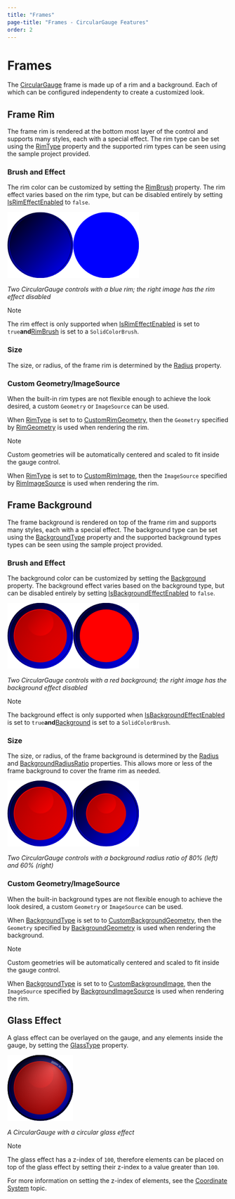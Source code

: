 ```yaml
---
title: "Frames"
page-title: "Frames - CircularGauge Features"
order: 2
---
```

# Frames

The [CircularGauge](xref:ActiproSoftware.Windows.Controls.Gauge.CircularGauge) frame is made up of a rim and a background.  Each of which can be configured independenty to create a customized look.

## Frame Rim

The frame rim is rendered at the bottom most layer of the control and supports many styles, each with a special effect. The rim type can be set using the [RimType](xref:ActiproSoftware.Windows.Controls.Gauge.Primitives.CircularGaugeBase.RimType) property and the supported rim types can be seen using the sample project provided.

### Brush and Effect

The rim color can be customized by setting the [RimBrush](xref:ActiproSoftware.Windows.Controls.Gauge.Primitives.GaugeBase.RimBrush) property. The rim effect varies based on the rim type, but can be disabled entirely by setting [IsRimEffectEnabled](xref:ActiproSoftware.Windows.Controls.Gauge.Primitives.GaugeBase.IsRimEffectEnabled) to `false`.

![Screenshot](../images/circular-gauge-frame-rim.png)![Screenshot](../images/circular-gauge-frame-rim-no-effect.png)

*Two CircularGauge controls with a blue rim; the right image has the rim effect disabled*

> [!NOTE]
> The rim effect is only supported when [IsRimEffectEnabled](xref:ActiproSoftware.Windows.Controls.Gauge.Primitives.GaugeBase.IsRimEffectEnabled) is set to `true`**and**[RimBrush](xref:ActiproSoftware.Windows.Controls.Gauge.Primitives.GaugeBase.RimBrush) is set to a `SolidColorBrush`.

### Size

The size, or radius, of the frame rim is determined by the [Radius](xref:ActiproSoftware.Windows.Controls.Gauge.Primitives.CircularGaugeBase.Radius) property.

### Custom Geometry/ImageSource

When the built-in rim types are not flexible enough to achieve the look desired, a custom `Geometry` or `ImageSource` can be used.

When [RimType](xref:ActiproSoftware.Windows.Controls.Gauge.Primitives.CircularGaugeBase.RimType) is set to to [CustomRimGeometry](xref:ActiproSoftware.Windows.Controls.Gauge.CircularRimType.CustomRimGeometry), then the `Geometry` specified by [RimGeometry](xref:ActiproSoftware.Windows.Controls.Gauge.Primitives.CircularGaugeBase.RimGeometry) is used when rendering the rim.

> [!NOTE]
> Custom geometries will be automatically centered and scaled to fit inside the gauge control.

When [RimType](xref:ActiproSoftware.Windows.Controls.Gauge.Primitives.CircularGaugeBase.RimType) is set to to [CustomRimImage](xref:ActiproSoftware.Windows.Controls.Gauge.CircularRimType.CustomRimImage), then the `ImageSource` specified by [RimImageSource](xref:ActiproSoftware.Windows.Controls.Gauge.Primitives.CircularGaugeBase.RimImageSource) is used when rendering the rim.

## Frame Background

The frame background is rendered on top of the frame rim and supports many styles, each with a special effect.  The background type can be set using the [BackgroundType](xref:ActiproSoftware.Windows.Controls.Gauge.Primitives.CircularGaugeBase.BackgroundType) property and the supported background types types can be seen using the sample project provided.

### Brush and Effect

The background color can be customized by setting the [Background](xref:ActiproSoftware.Windows.Controls.Gauge.Primitives.GaugeBase.Background) property. The background effect varies based on the background type, but can be disabled entirely by setting [IsBackgroundEffectEnabled](xref:ActiproSoftware.Windows.Controls.Gauge.Primitives.GaugeBase.IsBackgroundEffectEnabled) to `false`.

![Screenshot](../images/circular-gauge-frame-background.png)![Screenshot](../images/circular-gauge-frame-background-no-effect.png)

*Two CircularGauge controls with a red background; the right image has the background effect disabled*

> [!NOTE]
> The background effect is only supported when [IsBackgroundEffectEnabled](xref:ActiproSoftware.Windows.Controls.Gauge.Primitives.GaugeBase.IsBackgroundEffectEnabled) is set to `true`**and**[Background](xref:ActiproSoftware.Windows.Controls.Gauge.Primitives.GaugeBase.Background) is set to a `SolidColorBrush`.

### Size

The size, or radius, of the frame background is determined by the [Radius](xref:ActiproSoftware.Windows.Controls.Gauge.Primitives.CircularGaugeBase.Radius) and [BackgroundRadiusRatio](xref:ActiproSoftware.Windows.Controls.Gauge.Primitives.CircularGaugeBase.BackgroundRadiusRatio) properties. This allows more or less of the frame background to cover the frame rim as needed.

![Screenshot](../images/circular-gauge-frame-background.png)![Screenshot](../images/circular-gauge-frame-background60-percent.png)

*Two CircularGauge controls with a background radius ratio of 80% (left) and 60% (right)*

### Custom Geometry/ImageSource

When the built-in background types are not flexible enough to achieve the look desired, a custom `Geometry` or `ImageSource` can be used.

When [BackgroundType](xref:ActiproSoftware.Windows.Controls.Gauge.Primitives.CircularGaugeBase.BackgroundType) is set to to [CustomBackgroundGeometry](xref:ActiproSoftware.Windows.Controls.Gauge.CircularBackgroundType.CustomBackgroundGeometry), then the `Geometry` specified by [BackgroundGeometry](xref:ActiproSoftware.Windows.Controls.Gauge.Primitives.CircularGaugeBase.BackgroundGeometry) is used when rendering the background.

> [!NOTE]
> Custom geometries will be automatically centered and scaled to fit inside the gauge control.

When [BackgroundType](xref:ActiproSoftware.Windows.Controls.Gauge.Primitives.CircularGaugeBase.BackgroundType) is set to to [CustomBackgroundImage](xref:ActiproSoftware.Windows.Controls.Gauge.CircularBackgroundType.CustomBackgroundImage), then the `ImageSource` specified by [BackgroundImageSource](xref:ActiproSoftware.Windows.Controls.Gauge.Primitives.CircularGaugeBase.BackgroundImageSource) is used when rendering the rim.

## Glass Effect

A glass effect can be overlayed on the gauge, and any elements inside the gauge, by setting the [GlassType](xref:ActiproSoftware.Windows.Controls.Gauge.Primitives.CircularGaugeBase.GlassType) property.

![Screenshot](../images/circular-gauge-frame-glass-effect.png)

*A CircularGauge with a circular glass effect*

> [!NOTE]
> 
> The glass effect has a z-index of `100`, therefore elements can be placed on top of the glass effect by setting their z-index to a value greater than `100`.
> 
> For more information on setting the z-index of elements, see the [Coordinate System](../coordinate-system.md) topic.
